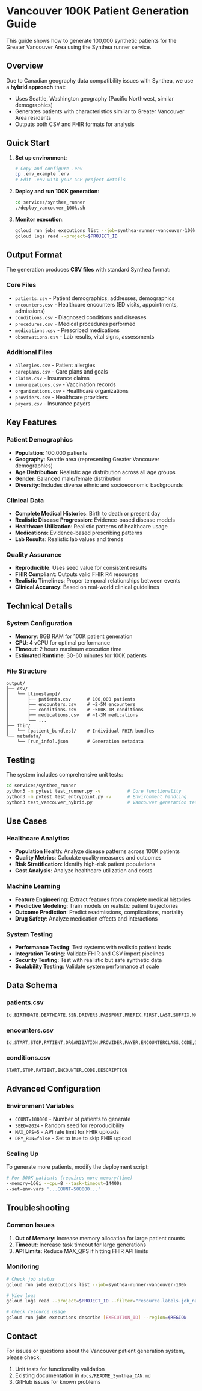 # Vancouver 100K Patient Generation Guide

This guide shows how to generate 100,000 synthetic patients for the Greater Vancouver Area using the Synthea runner service.

## Overview

Due to Canadian geography data compatibility issues with Synthea, we use a **hybrid approach** that:
- Uses Seattle, Washington geography (Pacific Northwest, similar demographics)
- Generates patients with characteristics similar to Greater Vancouver Area residents
- Outputs both CSV and FHIR formats for analysis

## Quick Start

1. **Set up environment**:
   ```bash
   # Copy and configure .env
   cp .env_example .env
   # Edit .env with your GCP project details
   ```

2. **Deploy and run 100K generation**:
   ```bash
   cd services/synthea_runner
   ./deploy_vancouver_100k.sh
   ```

3. **Monitor execution**:
   ```bash
   gcloud run jobs executions list --job=synthea-runner-vancouver-100k --region=$REGION --project=$PROJECT_ID
   gcloud logs read --project=$PROJECT_ID
   ```

## Output Format

The generation produces **CSV files** with standard Synthea format:

### Core Files
- `patients.csv` - Patient demographics, addresses, demographics
- `encounters.csv` - Healthcare encounters (ED visits, appointments, admissions)
- `conditions.csv` - Diagnosed conditions and diseases
- `procedures.csv` - Medical procedures performed
- `medications.csv` - Prescribed medications
- `observations.csv` - Lab results, vital signs, assessments

### Additional Files
- `allergies.csv` - Patient allergies
- `careplans.csv` - Care plans and goals
- `claims.csv` - Insurance claims
- `immunizations.csv` - Vaccination records
- `organizations.csv` - Healthcare organizations
- `providers.csv` - Healthcare providers
- `payers.csv` - Insurance payers

## Key Features

### Patient Demographics
- **Population**: 100,000 patients
- **Geography**: Seattle area (representing Greater Vancouver demographics)
- **Age Distribution**: Realistic age distribution across all age groups
- **Gender**: Balanced male/female distribution
- **Diversity**: Includes diverse ethnic and socioeconomic backgrounds

### Clinical Data
- **Complete Medical Histories**: Birth to death or present day
- **Realistic Disease Progression**: Evidence-based disease models
- **Healthcare Utilization**: Realistic patterns of healthcare usage
- **Medications**: Evidence-based prescribing patterns
- **Lab Results**: Realistic lab values and trends

### Quality Assurance
- **Reproducible**: Uses seed value for consistent results
- **FHIR Compliant**: Outputs valid FHIR R4 resources
- **Realistic Timelines**: Proper temporal relationships between events
- **Clinical Accuracy**: Based on real-world clinical guidelines

## Technical Details

### System Configuration
- **Memory**: 8GB RAM for 100K patient generation
- **CPU**: 4 vCPU for optimal performance
- **Timeout**: 2 hours maximum execution time
- **Estimated Runtime**: 30-60 minutes for 100K patients

### File Structure
```
output/
├── csv/
│   └── [timestamp]/
│       ├── patients.csv      # 100,000 patients
│       ├── encounters.csv    # ~2-5M encounters
│       ├── conditions.csv    # ~500K-1M conditions
│       ├── medications.csv   # ~1-3M medications
│       └── ...
├── fhir/
│   └── [patient_bundles]/    # Individual FHIR bundles
└── metadata/
    └── [run_info].json       # Generation metadata
```

## Testing

The system includes comprehensive unit tests:

```bash
cd services/synthea_runner
python3 -m pytest test_runner.py -v          # Core functionality
python3 -m pytest test_entrypoint.py -v      # Environment handling
python3 test_vancouver_hybrid.py             # Vancouver generation test
```

## Use Cases

### Healthcare Analytics
- **Population Health**: Analyze disease patterns across 100K patients
- **Quality Metrics**: Calculate quality measures and outcomes
- **Risk Stratification**: Identify high-risk patient populations
- **Cost Analysis**: Analyze healthcare utilization and costs

### Machine Learning
- **Feature Engineering**: Extract features from complete medical histories
- **Predictive Modeling**: Train models on realistic patient trajectories
- **Outcome Prediction**: Predict readmissions, complications, mortality
- **Drug Safety**: Analyze medication effects and interactions

### System Testing
- **Performance Testing**: Test systems with realistic patient loads
- **Integration Testing**: Validate FHIR and CSV import pipelines
- **Security Testing**: Test with realistic but safe synthetic data
- **Scalability Testing**: Validate system performance at scale

## Data Schema

### patients.csv
```csv
Id,BIRTHDATE,DEATHDATE,SSN,DRIVERS,PASSPORT,PREFIX,FIRST,LAST,SUFFIX,MAIDEN,MARITAL,RACE,ETHNICITY,GENDER,BIRTHPLACE,ADDRESS,CITY,STATE,COUNTY,ZIP,LAT,LON,HEALTHCARE_EXPENSES,HEALTHCARE_COVERAGE
```

### encounters.csv  
```csv
Id,START,STOP,PATIENT,ORGANIZATION,PROVIDER,PAYER,ENCOUNTERCLASS,CODE,DESCRIPTION,BASE_ENCOUNTER_COST,TOTAL_CLAIM_COST,PAYER_COVERAGE,REASONCODE,REASONDESCRIPTION
```

### conditions.csv
```csv
START,STOP,PATIENT,ENCOUNTER,CODE,DESCRIPTION
```

## Advanced Configuration

### Environment Variables
- `COUNT=100000` - Number of patients to generate
- `SEED=2024` - Random seed for reproducibility  
- `MAX_QPS=5` - API rate limit for FHIR uploads
- `DRY_RUN=false` - Set to true to skip FHIR upload

### Scaling Up
To generate more patients, modify the deployment script:
```bash
# For 500K patients (requires more memory/time)
--memory=16Gi --cpu=8 --task-timeout=14400s
--set-env-vars '...COUNT=500000...'
```

## Troubleshooting

### Common Issues
1. **Out of Memory**: Increase memory allocation for large patient counts
2. **Timeout**: Increase task timeout for large generations
3. **API Limits**: Reduce MAX_QPS if hitting FHIR API limits

### Monitoring
```bash
# Check job status
gcloud run jobs executions list --job=synthea-runner-vancouver-100k

# View logs
gcloud logs read --project=$PROJECT_ID --filter="resource.labels.job_name=synthea-runner-vancouver-100k"

# Check resource usage
gcloud run jobs executions describe [EXECUTION_ID] --region=$REGION
```

## Contact

For issues or questions about the Vancouver patient generation system, please check:
1. Unit tests for functionality validation
2. Existing documentation in `docs/README_Synthea_CAN.md`
3. GitHub issues for known problems